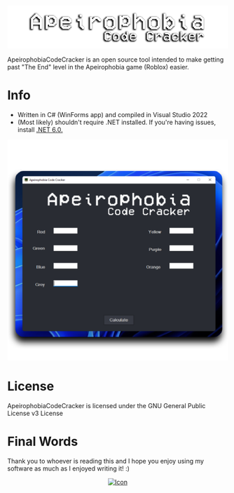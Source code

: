 <center>
  <a href="#"><img src="https://github.com/Bonnie39/ApeirophobiaCodeCracker/blob/main/images/png/banner_github_image.png" alt="Logo"></a>
</center>

ApeirophobiaCodeCracker is an open source tool intended to make getting past "The End" level in the Apeirophobia game (Roblox) easier.

# Info

* Written in C# (WinForms app) and compiled in Visual Studio 2022
* (Most likely) shouldn't require .NET installed. If you're having issues, install <a href="https://dotnet.microsoft.com/en-us/download/dotnet/6.0">.NET 6.0.</a>

<center>
  <a href="#"><img src="https://github.com/Bonnie39/ApeirophobiaCodeCracker/blob/main/images/png/app_preview.png" alt="Preview"></a>
</center>

# License

ApeirophobiaCodeCracker is licensed under the GNU General Public License v3 License

# Final Words

Thank you to whoever is reading this and I hope you enjoy using my software as much as I enjoyed writing it! :)

<center>
  <a href="#"><img src="https://github.com/Bonnie39/ApeirophobiaCodeCracker/blob/main/images/png/apeirophobia_code_icon" alt="Icon"></a>
</center>